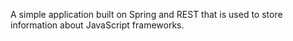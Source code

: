 A simple application built on Spring and REST that is used to store information about JavaScript frameworks.

